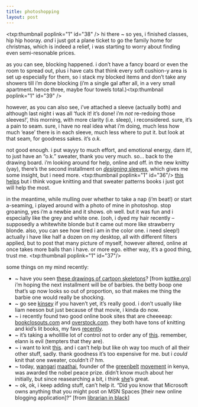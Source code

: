 ```yaml
---
title: photoshopping
layout: post
---
```


<span class="pic"><txp:thumbnail poplink="1" id="38" /></span> hi there ~ so yes, i finished classes, hip hip hooray. *and* i just got a plane ticket to go the family home for christmas, which is indeed a relief, i was starting to worry about finding even semi-resonable prices. 

as you can see, blocking happened. i don&#8217;t have a fancy board or even the room to spread out, plus i have cats that think every soft cushion-y area is set up especially for them, so i stack my blocked items and don&#8217;t take any showers till i&#8217;m done blocking (i&#8217;m a single gal after all, in a very small apartment. hence three, maybe four towels total.)<span class="pic"><txp:thumbnail poplink="1" id="39" /></span>

however, as you can also see, i&#8217;ve attached a sleeve (actually both) and although last night i was all &#8216;fuck it! it&#8217;s done! i&#8217;m *not* re-redoing those sleeves!&#8217;, this morning, with more clarity (i.e. sleep), i reconsidered. sure, it&#8217;s a pain to seam. sure, i have no real idea what i&#8217;m doing, much less how much &#8216;ease&#8217; there is in each sleeve, much less where to put it. but look at that seam, for goodness sakes. it&#8217;s *o.k.* 

not good enough. i put wayyy to much effort, and emotional energy, darn it!, to just have an &#8220;o.k.&#8221; sweater, thank you very much. so&#8230; back to the drawing board. i&#8217;m looking around for help, online and off. in the new knitty (yay), there&#8217;s the second installment on [*designing* sleeves][1], which gives me some insight, but i need more. <span class="pic"><txp:thumbnail poplink="1" id="36"/></span> [this helps][2] but i think vogue knitting and that sweater patterns books i just got will help the most.

in the meantime, while mulling over whether to take a nap (i&#8217;m beat!) or start a-seaming, i played around with a photo of mine in photoshop. stop groaning, yes i&#8217;m a newbie and it shows. oh well. but it was fun and i especially like the grey and white one. (ooh, i dyed my hair recently &#8211; supposedly a whitewhite blonde but it came out more like strawberry blonde. also, you can see how tired i am in the color one. i need sleep!) actually i have like half a dozen on my desktop, all with different filters applied, but to post that many picture of myself, however altered, online at once takes more balls than i have. or more ego. either way, it&#8217;s a good thing, trust me. <span class="pic"><txp:thumbnail poplink="1" id="37"/></span>

some things on my mind recently:

  * ~ have you seen [these drawings of cartoon skeletons][3]? [from [kottke.org][4]] i&#8217;m hoping the next installment will be of barbies. the betty boop one that&#8217;s up now looks so out of proportion, so that makes me thing the barbie one would really be shocking. 
  * ~ go see [kinsey][5] if you haven&#8217;t yet, it&#8217;s really good. i don&#8217;t usually like liam neeson but just because of that movie, i kinda do now.
  * ~ i recently found two good online book sites that are cheeeeap: [bookclosouts.com][6] and [overstock.com][7]. they both have tons of knitting and kid&#8217;s lit books, my favs [recently][8].
  * ~ it&#8217;s taking a whollllle lot of control not to order any of [this][9]. remember, elann is evil (tempters that they are).
  * ~ i want to knit [this][10]. and i can&#8217;t help but like oh way too much of all their other stuff, sadly. thank goodness it&#8217;s too expensive for me. but i *could* knit that one sweater, couldn&#8217;t i? hm.
  * ~ today, [wangari][11] [maathai][12], founder of the [greenbelt][13] [movement][14] in kenya, was awarded the nobel peace prize. didn&#8217;t know much about her initially, but since reasearching a bit, i think [she][15]&#8217;s great.
  * ~ ok, ok, i keep adding stuff, can&#8217;t help it. &#8220;Did you know that Microsoft owns anything that you might post on MSN Spaces [their new online blogging application]?&#8221; [from [librarian in black][16]]

 [1]: http://knitty.com/ISSUEwinter04/FEATwin04TBP.html
 [2]: http://students.hhsweb.com/z986822/set%20in%20sleeve.htm
 [3]: http://michaelpaulus.com/gallery/character-Skeletons
 [4]: http://kottke.org/
 [5]: http://www2.foxsearchlight.com/kinsey/site/
 [6]: http://www.bookcloseouts.com
 [7]: http://www.overstock.com
 [8]: http://mellowtrouble.net/booklist
 [9]: https://secure.elann.com/productdisp.asp?name=Peruvian+Collection+Highland+Wool
 [10]: http://www.freepeople.com/index.cfm/fuseaction/products.detail/productID/f5488af4-9cd4-4781-a0a0-53d7abefc541/categoryID/5e3d6f99-d228-4bd6-8fc3-51a22ab25e2b
 [11]: http://www.iht.com/articles/2004/10/13/opinion/edlappe.html
 [12]: http://en.wikipedia.org/wiki/Wangari_Maathai
 [13]: http://www.greenbeltmovement.org/
 [14]: http://www.gbmna.org/
 [15]: http://www.wangarimaathai.or.ke/
 [16]: http://librarianinblack.typepad.com/librarianinblack/2004/12/microsoft_conte.html